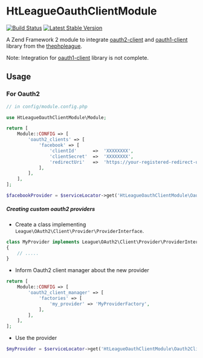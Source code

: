 HtLeagueOauthClientModule
==========================
[![Build Status](https://travis-ci.org/hrevert/HtLeagueOauthClientModule.svg)](https://travis-ci.org/hrevert/HtLeagueOauthClientModule)
[![Latest Stable Version](https://poser.pugx.org/hrevert/ht-league-oauth-client-module/version.svg)](https://packagist.org/packages/hrevert/ht-league-oauth-client-module)

A Zend Framework 2 module to integrate [oauth2-client](https://github.com/thephpleague/oauth2-client) and [oauth1-client](https://github.com/thephpleague/oauth1-client) library from the [thephpleague](https://github.com/thephpleague).


Note: Integration for [oauth1-client](https://github.com/thephpleague/oauth1-client) library is not complete.

## Usage

### For Oauth2
```php
// in config/module.config.php

use HtLeagueOauthClientModule\Module;

return [
    Module::CONFIG => [
        'oauth2_clients' => [
            'facebook' => [
                'clientId'      =>  'XXXXXXXX',
                'clientSecret'  =>  'XXXXXXXX',
                'redirectUri'   =>  'https://your-registered-redirect-uri/',          
            ],
        ],
    ],
];

```

```php
$facebookProvider = $serviceLocator->get('HtLeagueOauthClientModule\Oauth2ClientManager')->get('facebook');
```

##### Creating custom oauth2 providers
* Create a class implementing `League\OAuth2\Client\Provider\ProviderInterface`.

```php
class MyProvider implements League\OAuth2\Client\Provider\ProviderInterface
{
    // .....
}
```

* Inform Oauth2 client manager about the new provider
```php
return [
    Module::CONFIG => [
        'oauth2_client_manager' => [
            'factories' => [
                'my_provider' => 'MyProviderFactory',
            ], 
        ],
    ],
];
```

* Use the provider
```php
$myProvider = $serviceLocator->get('HtLeagueOauthClientModule\Oauth2ClientManager')->get('my_provider');
```
